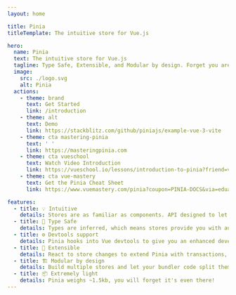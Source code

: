 ```yaml
---
layout: home

title: Pinia
titleTemplate: The intuitive store for Vue.js

hero:
  name: Pinia
  text: The intuitive store for Vue.js
  tagline: Type Safe, Extensible, and Modular by design. Forget you are even using a store.
  image:
    src: ./logo.svg
    alt: Pinia
  actions:
    - theme: brand
      text: Get Started
      link: /introduction
    - theme: alt
      text: Demo
      link: https://stackblitz.com/github/piniajs/example-vue-3-vite
    - theme: cta mastering-pinia
      text: ' '
      link: https://masteringpinia.com
    - theme: cta vueschool
      text: Watch Video Introduction
      link: https://vueschool.io/lessons/introduction-to-pinia?friend=vuerouter&utm_source=pinia&utm_medium=link&utm_campaign=homepage
    - theme: cta vue-mastery
      text: Get the Pinia Cheat Sheet
      link: https://www.vuemastery.com/pinia?coupon=PINIA-DOCS&via=eduardo

features:
  - title: 💡 Intuitive
    details: Stores are as familiar as components. API designed to let you write well organized stores.
  - title: 🔑 Type Safe
    details: Types are inferred, which means stores provide you with autocompletion even in JavaScript!
  - title: ⚙️ Devtools support
    details: Pinia hooks into Vue devtools to give you an enhanced development experience in both Vue 2 and Vue 3.
  - title: 🔌 Extensible
    details: React to store changes to extend Pinia with transactions, local storage synchronization, etc.
  - title: 🏗 Modular by design
    details: Build multiple stores and let your bundler code split them automatically.
  - title: 📦 Extremely light
    details: Pinia weighs ~1.5kb, you will forget it's even there!
---
```


<script setup>
import HomeSponsors from '../.vitepress/theme/components/HomeSponsors.vue'
import '../.vitepress/theme/styles/home-links.css'
</script>

<HomeSponsors />

